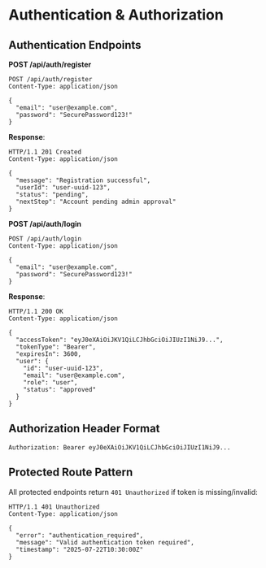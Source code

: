# Authentication & Authorization

## Authentication Endpoints

**POST /api/auth/register**
```http
POST /api/auth/register
Content-Type: application/json

{
  "email": "user@example.com",
  "password": "SecurePassword123!"
}
```

**Response**:
```http
HTTP/1.1 201 Created
Content-Type: application/json

{
  "message": "Registration successful",
  "userId": "user-uuid-123",
  "status": "pending",
  "nextStep": "Account pending admin approval"
}
```

**POST /api/auth/login**
```http
POST /api/auth/login
Content-Type: application/json

{
  "email": "user@example.com", 
  "password": "SecurePassword123!"
}
```

**Response**:
```http
HTTP/1.1 200 OK
Content-Type: application/json

{
  "accessToken": "eyJ0eXAiOiJKV1QiLCJhbGciOiJIUzI1NiJ9...",
  "tokenType": "Bearer",
  "expiresIn": 3600,
  "user": {
    "id": "user-uuid-123",
    "email": "user@example.com",
    "role": "user",
    "status": "approved"
  }
}
```

## Authorization Header Format
```http
Authorization: Bearer eyJ0eXAiOiJKV1QiLCJhbGciOiJIUzI1NiJ9...
```

## Protected Route Pattern
All protected endpoints return `401 Unauthorized` if token is missing/invalid:
```http
HTTP/1.1 401 Unauthorized
Content-Type: application/json

{
  "error": "authentication_required",
  "message": "Valid authentication token required",
  "timestamp": "2025-07-22T10:30:00Z"
}
```
